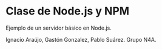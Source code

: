 # Clase de Node.js y NPM
Ejemplo de un servidor básico en Node.js.

Ignacio Araújo, Gastón Gonzalez, Pablo Suárez. Grupo N4A.
